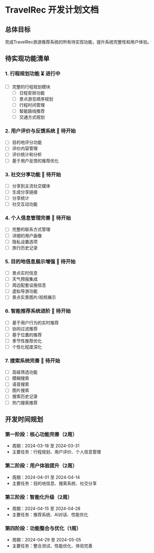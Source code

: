 # TravelRec 开发计划文档

## 总体目标
完成TravelRec旅游推荐系统的所有待实现功能，提升系统完整性和用户体验。

## 待实现功能清单

### 1. 行程规划功能 ⏳ 进行中
- [ ] 完整的行程规划模块
  - [ ] 日程安排功能
  - [ ] 景点游览顺序规划
  - [ ] 行程时间管理
  - [ ] 智能路线推荐
  - [ ] 交通方式规划

### 2. 用户评价与反馈系统 📅 待开始
- [ ] 目的地评分功能
- [ ] 评价内容管理
- [ ] 评价统计和分析
- [ ] 基于用户反馈的推荐优化

### 3. 社交分享功能 📅 待开始
- [ ] 分享到主流社交媒体
- [ ] 生成分享链接
- [ ] 分享统计
- [ ] 社交互动功能

### 4. 个人信息管理完善 📅 待开始
- [ ] 完整的联系方式管理
- [ ] 详细的用户画像
- [ ] 隐私设置选项
- [ ] 旅行历史记录

### 5. 目的地信息展示增强 📅 待开始
- [ ] 景点实时信息
- [ ] 天气预报集成
- [ ] 周边配套设施信息
- [ ] 虚拟导游功能
- [ ] 景点实景图片/视频展示

### 6. 智能推荐系统进阶 📅 待开始
- [ ] 基于用户行为的实时推荐
- [ ] 协同过滤推荐
- [ ] 基于位置的推荐
- [ ] 季节性推荐优化
- [ ] 个性化程度深化

### 7. 搜索系统完善 📅 待开始
- [ ] 高级筛选功能
- [ ] 模糊搜索
- [ ] 语音搜索
- [ ] 图片搜索
- [ ] 搜索历史记录
- [ ] 热门搜索推荐

## 开发时间规划

### 第一阶段：核心功能完善（2周）
- 周期：2024-03-18 至 2024-03-31
- 主要任务：行程规划、用户评价、个人信息管理

### 第二阶段：用户体验提升（2周）
- 周期：2024-04-01 至 2024-04-14
- 主要任务：目的地信息、搜索系统、社交分享

### 第三阶段：智能化升级（2周）
- 周期：2024-04-15 至 2024-04-28
- 主要任务：推荐系统、AI对话、性能优化

### 第四阶段：功能整合与优化（1周）
- 周期：2024-04-29 至 2024-05-05
- 主要任务：整合测试、性能优化、体验完善
